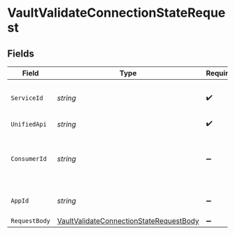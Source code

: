 # VaultValidateConnectionStateRequest


## Fields

| Field                                                                                                       | Type                                                                                                        | Required                                                                                                    | Description                                                                                                 | Example                                                                                                     |
| ----------------------------------------------------------------------------------------------------------- | ----------------------------------------------------------------------------------------------------------- | ----------------------------------------------------------------------------------------------------------- | ----------------------------------------------------------------------------------------------------------- | ----------------------------------------------------------------------------------------------------------- |
| `ServiceId`                                                                                                 | *string*                                                                                                    | :heavy_check_mark:                                                                                          | Service ID of the resource to return                                                                        | pipedrive                                                                                                   |
| `UnifiedApi`                                                                                                | *string*                                                                                                    | :heavy_check_mark:                                                                                          | Unified API                                                                                                 | crm                                                                                                         |
| `ConsumerId`                                                                                                | *string*                                                                                                    | :heavy_minus_sign:                                                                                          | ID of the consumer which you want to get or push data from                                                  | test-consumer                                                                                               |
| `AppId`                                                                                                     | *string*                                                                                                    | :heavy_minus_sign:                                                                                          | The ID of your Unify application                                                                            | dSBdXd2H6Mqwfg0atXHXYcysLJE9qyn1VwBtXHX                                                                     |
| `RequestBody`                                                                                               | [VaultValidateConnectionStateRequestBody](../../Models/Requests/VaultValidateConnectionStateRequestBody.md) | :heavy_minus_sign:                                                                                          | N/A                                                                                                         |                                                                                                             |